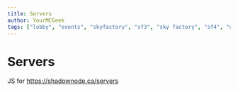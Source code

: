 ```yaml
---
title: Servers
author: YourMCGeek
tags: ["lobby", "events", "skyfactory", "sf3", "sky factory", "sf4", "ultimate", "chemicalexchange", "cp3", "crackpack", "glacialawakening", "awakening", "engineers", "stoneblock2", "sb2", "infinity", "interactions", "atm3", "atm3e", "all the mods", "revelation", "direwolf", "dw20", "poz3", "project ozone 3", "vanilla", "planetary", "hub"]
---
```


<!-- We ask that you refrain from editing this page as a community member. Thank you for understanding --> 

# Servers
JS for https://shadownode.ca/servers
